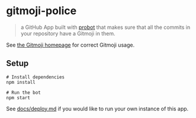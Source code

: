 # gitmoji-police

> a GitHub App built with [probot](https://github.com/probot/probot) that makes sure that all the commits in your repository have a Gitmoji in them.

See [the Gitmoji homepage](http://gitmoji.carloscuesta.me/) for correct Gitmoji usage.

## Setup

```
# Install dependencies
npm install

# Run the bot
npm start
```

See [docs/deploy.md](docs/deploy.md) if you would like to run your own instance of this app.
